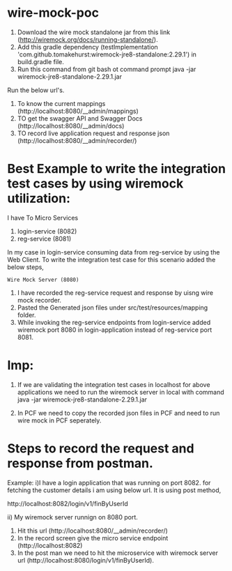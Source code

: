 # wire-mock-poc

1. Download the wire mock standalone jar from this link (http://wiremock.org/docs/running-standalone/).
2. Add this gradle dependency (testImplementation 'com.github.tomakehurst:wiremock-jre8-standalone:2.29.1') in build.gradle file.
3. Run this command from git bash ot command prompt java -jar wiremock-jre8-standalone-2.29.1.jar

Run the below url's.

1. To know the current mappings (http://localhost:8080/__admin/mappings)
2. TO get the swagger API and Swagger Docs (http://localhost:8080/__admin/docs)
3. TO record live application request and response json (http://localhost:8080/__admin/recorder/)

Best Example to write the integration test cases by using wiremock utilization:
================================================================================
I have To Micro Services

1. login-service (8082)
2. reg-service (8081)

In my case in login-service consuming data from reg-service by using the Web Client. To write the integration test case for this scenario added the below steps,

	Wire Mock Server (8080)

1. I have recorded the reg-service request and response by uisng wire mock recorder.
2. Pasted the Generated json files under src/test/resources/mapping folder.
3. While invoking the reg-service endpoints from login-service added wiremock port 8080 in login-application instead of reg-service port 8081.

Imp:
=========
1. If we are validating the integration test cases in localhost for above applications we need to run the wiremock server in local with command java -jar wiremock-jre8-standalone-2.29.1.jar

2. In PCF we need to copy the recorded json files in PCF and need to run wire mock in PCF seperately.


Steps to record the request and response from postman.
=========================================================
Example: 
i)I have a login application that was running on port 8082. for fetching the customer details i am using below url. It is using post method,

http://localhost:8082/login/v1/finByUserId

ii) My wiremock server runnign on 8080 port.

1. Hit this url (http://localhost:8080/__admin/recorder/)
2. In the record screen give the micro service endpoint (http://localhost:8082)
3. In the post man we need to hit the microservice with wiremock server url (http://localhost:8080/login/v1/finByUserId).
